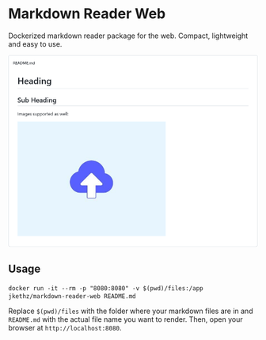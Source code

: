 # Markdown Reader Web

Dockerized markdown reader package for the web. Compact, lightweight and easy to use.

![](example.png)

## Usage

```
docker run -it --rm -p "8080:8080" -v $(pwd)/files:/app jkethz/markdown-reader-web README.md
```

Replace `$(pwd)/files` with the folder where your markdown files are in and `README.md` with the actual file name you want to render.
Then, open your browser at `http://localhost:8080`.
